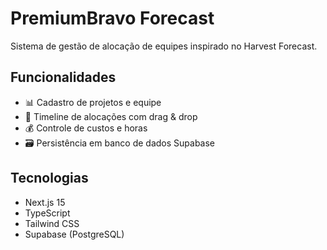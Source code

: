 # PremiumBravo Forecast

Sistema de gestão de alocação de equipes inspirado no Harvest Forecast.

## Funcionalidades

- 📊 Cadastro de projetos e equipe
- 📅 Timeline de alocações com drag & drop
- 💰 Controle de custos e horas
- 🗃️ Persistência em banco de dados Supabase

## Tecnologias

- Next.js 15
- TypeScript
- Tailwind CSS
- Supabase (PostgreSQL)
